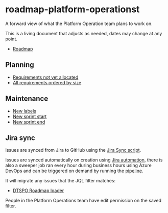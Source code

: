 # roadmap-platform-operationst

A forward view of what the Platform Operation team plans to work on.

This is a living document that adjusts as needed, dates may change at any point.

- [Roadmap](https://github.com/orgs/hmcts/projects/10/views/12)

## Planning

- [Requirements not yet allocated](https://github.com/orgs/hmcts/projects/10/views/16)
- [All requirements ordered by size](https://github.com/orgs/hmcts/projects/10/views/3)

## Maintenance

- [New labels](https://github.com/hmcts/roadmap-platform-operations/labels)
- [New sprint start](https://github.com/orgs/hmcts/projects/10/settings/fields/27713965)
- [New sprint end](https://github.com/orgs/hmcts/projects/10/settings/fields/38305924)

## Jira sync

Issues are synced from Jira to GitHub using the [Jira Sync script](./jira-automation/create-issue.mjs).

Issues are synced automatically on creation using [Jira automation](https://tools.hmcts.net/jira/secure/AutomationProjectAdminAction!default.jspa?projectKey=DTSPO#/rule/113/audit-log), there is also a sweeper job ran every hour during business hours using Azure DevOps and can be triggered on demand by running the
[pipeline](https://dev.azure.com/hmcts/PlatformOperations/_build?definitionId=824&_a=summary).

It will migrate any issues that the JQL filter matches:
- [DTSPO Roadmap loader](https://tools.hmcts.net/jira/issues/?filter=61018)

People in the Platform Operations team have edit permission on the saved filter.
